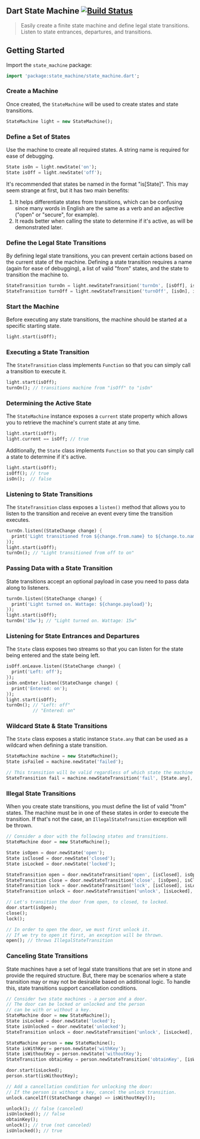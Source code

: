 Dart State Machine [![Build Status](https://travis-ci.org/Workiva/state_machine.svg?branch=master)](https://travis-ci.org/Workiva/state_machine)
------------------

> Easily create a finite state machine and define legal state transitions. Listen to state entrances, departures, and transitions.

## Getting Started
Import the `state_machine` package:

```dart
import 'package:state_machine/state_machine.dart';
```

### Create a Machine
Once created, the `StateMachine` will be used to create states and state transitions.

```dart
StateMachine light = new StateMachine();
```

### Define a Set of States
Use the machine to create all required states. A string name is required for ease of debugging.
 
```dart
State isOn = light.newState('on');
State isOff = light.newState('off');
```

It's recommended that states be named in the format "is[State]".
This may seem strange at first, but it has two main benefits:

1. It helps differentiate states from transitions, which can be confusing
since many words in English are the same as a verb and an adjective
("open" or "secure", for example).
2. It reads better when calling the state to determine if it's active,
as will be demonstrated later.

### Define the Legal State Transitions
By defining legal state transitions, you can prevent certain actions based on the current state of the machine.
Defining a state transition requires a name (again for ease of debugging), a list of valid "from" states, and
the state to transition the machine to.

```dart
StateTransition turnOn = light.newStateTransition('turnOn', [isOff], isOn);
StateTransition turnOff = light.newStateTransition('turnOff', [isOn], isOff);
```

### Start the Machine
Before executing any state transitions, the machine should be started at a specific starting state.

```dart
light.start(isOff);
```

### Executing a State Transition
The `StateTransition` class implements `Function` so that you can simply call a transition to execute it.

```dart
light.start(isOff);
turnOn(); // transitions machine from "isOff" to "isOn"
```

### Determining the Active State
The `StateMachine` instance exposes a `current` state property which allows you to retrieve the machine's current state
at any time.

```dart
light.start(isOff);
light.current == isOff; // true
```

Additionally, the `State` class implements `Function` so that you can simply call a state to determine if it's active.

```dart
light.start(isOff);
isOff(); // true
isOn();  // false
```

### Listening to State Transitions
The `StateTransition` class exposes a `listen()` method that allows you to listen to the transition and receive an
event every time the transition executes.

```dart
turnOn.listen((StateChange change) {
  print('Light transitioned from ${change.from.name} to ${change.to.name}');
});
light.start(isOff);
turnOn(); // "Light transitioned from off to on"
```

### Passing Data with a State Transition
State transitions accept an optional payload in case you need to pass data along to listeners.

```dart
turnOn.listen((StateChange change) {
  print('Light turned on. Wattage: ${change.payload}');
});
light.start(isOff);
turnOn('15w'); // "Light turned on. Wattage: 15w"
```

### Listening for State Entrances and Departures
The `State` class exposes two streams so that you can listen for the state being entered and the state being left.

```dart
isOff.onLeave.listen((StateChange change) {
  print('Left: off');
});
isOn.onEnter.listen((StateChange change) {
  print('Entered: on');
});
light.start(isOff);
turnOn(); // "Left: off"
          // "Entered: on"
```

### Wildcard State & State Transitions
The `State` class exposes a static instance `State.any` that can be used as a wildcard when defining a state transition.

```dart
StateMachine machine = new StateMachine();
State isFailed = machine.newState('failed');

// This transition will be valid regardless of which state the machine is in.
StateTransition fail = machine.newStateTransition('fail', [State.any], isFailed);
```

### Illegal State Transitions
When you create state transitions, you must define the list of valid "from" states. The machine must be in one of these
states in order to execute the transition. If that's not the case, an `IllegalStateTransition` exception will be thrown.

```dart
// Consider a door with the following states and transitions.
StateMachine door = new StateMachine();

State isOpen = door.newState('open');
State isClosed = door.newState('closed');
State isLocked = door.newState('locked');

StateTransition open = door.newStateTransition('open', [isClosed], isOpen);
StateTransition close = door.newStateTransition('close', [isOpen], isClosed);
StateTransition lock = door.newStateTransition('lock', [isClosed], isLocked);
StateTransition unlock = door.newStateTransition('unlock', [isLocked], isClosed);

// Let's transition the door from open, to closed, to locked.
door.start(isOpen);
close();
lock();

// In order to open the door, we must first unlock it.
// If we try to open it first, an exception will be thrown.
open(); // throws IllegalStateTransition
```

### Canceling State Transitions
State machines have a set of legal state transitions that are set in stone and provide the required structure.
But, there may be scenarios where a state transition may or may not be desirable based on additional logic.
To handle this, state transitions support cancellation conditions.

```dart
// Consider two state machines - a person and a door.
// The door can be locked or unlocked and the person
// can be with or without a key.
StateMachine door = new StateMachine();
State isLocked = door.newState('locked');
State isUnlocked = door.newState('unlocked');
StateTransition unlock = door.newStateTransition('unlock', [isLocked], isUnlocked);

StateMachine person = new StateMachine();
State isWithKey = person.newState('withKey');
State isWithoutKey = person.newState('withoutKey');
StateTransition obtainKey = person.newStateTransition('obtainKey', [isWithoutKey], isWithKey);

door.start(isLocked);
person.start(isWithoutKey);

// Add a cancellation condition for unlocking the door:
// If the person is without a key, cancel the unlock transition.
unlock.cancelIf((StateChange change) => isWithoutKey());

unlock(); // false (canceled)
isUnlocked(); // false
obtainKey();
unlock(); // true (not canceled)
isUnlocked(); // true
```